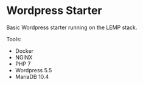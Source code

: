 # Wordpress Starter

Basic Wordpress starter running on the LEMP stack.

Tools:

- Docker
- NGINX
- PHP 7
- Wordpress 5.5
- MariaDB 10.4
